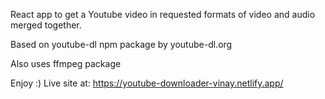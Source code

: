 React app to get a Youtube video in requested formats of video and audio merged together.

Based on youtube-dl npm package by youtube-dl.org

Also uses ffmpeg package

Enjoy :)
Live site at:
https://youtube-downloader-vinay.netlify.app/

